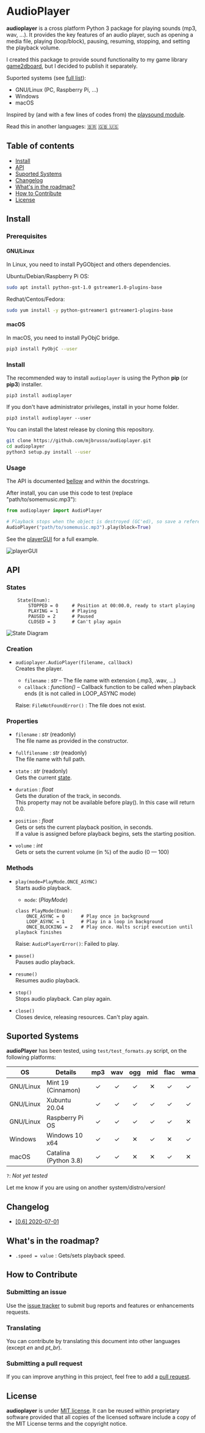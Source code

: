 # AudioPlayer
**audioplayer** is a cross platform Python 3 package for playing sounds (mp3, wav, ...). It provides the key features of an audio player, such as opening a media file, playing (loop/block), pausing, resuming, stopping, and setting the playback volume.

I created this package to provide sound functionality to my game library [game2dboard](https://github.com/mjbrusso/game2dboard), but I decided to publish it separately.

Suported systems (see [full list](#suported-systems)):
- GNU/Linux (PC, Raspberry Pi, ...)
- Windows
- macOS

Inspired by (and with a few lines of codes from) the [playsound module](https://github.com/TaylorSMarks/playsound).

Read this in another languages: [🇧🇷](README-pt_BR.md) [🇬🇧 🇺🇸](README.md)

## Table of contents
* [Install](#Install)
* [API](#API)
* [Suported Systems](#Suported-Systems)
* [Changelog](#changelog)
* [What's in the roadmap?](#whats-in-the-roadmap)
* [How to Contribute](#how-to-contribute)
* [License](#license)
  

## Install

### Prerequisites

#### GNU/Linux
In Linux, you need to install PyGObject and others dependencies.

Ubuntu/Debian/Raspberry Pi OS:
```bash
sudo apt install python-gst-1.0 gstreamer1.0-plugins-base                
```

Redhat/Centos/Fedora:
```bash
sudo yum install -y python-gstreamer1 gstreamer1-plugins-base
```

#### macOS

In macOS, you need to install PyObjC bridge.

```bash
pip3 install PyObjC --user
```

### Install

The recommended way to install `audioplayer` is using the Python **pip** (or **pip3**) installer.

```
pip3 install audioplayer
```

If you don't have administrator privileges, install in your home folder.

```
pip3 install audioplayer --user
```


You can install the latest release by cloning this repository.

```bash
git clone https://github.com/mjbrusso/audioplayer.git 
cd audioplayer
python3 setup.py install --user
```

### Usage

The API is documented [bellow](#API) and within the docstrings. 

After install, you can use this code to test (replace "path/to/somemusic.mp3"):

```python
from audioplayer import AudioPlayer

# Playback stops when the object is destroyed (GC'ed), so save a reference to the object for non-blocking playback.
AudioPlayer("path/to/somemusic.mp3").play(block=True)

```

See the [playerGUI](https://github.com/mjbrusso/AudioPlayer/blob/master/example/) for a full example.

![playerGUI](/docs/playerGUI.png?raw=true) 

## API

### States

```python3
    State(Enum):
        STOPPED = 0     # Position at 00:00.0, ready to start playing
        PLAYING = 1     # Playing
        PAUSED = 2      # Paused
        CLOSED = 3      # Can't play again
```

![State Diagram](/docs/state_diagram.png?raw=true) 


### Creation

- `audioplayer.AudioPlayer(filename, callback)`<br>
  Creates the player.
    - `filename` : *str* – The file name with extension  (.mp3, .wav, ...)
    - `callback` : *function()* – Callback function to be called when playback ends (it is not called in LOOP_ASYNC mode)
  
  Raise: `FileNotFoundError()` :  The file does not exist.

### Properties

- `filename` : *str*  (readonly)<br> 
  The file name as provided in the constructor.

- `fullfilename` : *str*  (readonly)<br> 
  The file name with full path.

- `state` : *str*  (readonly)<br> 
  Gets the current [state](#states).

- `duration` : *float* <br> 
  Gets the duration of the track, in seconds.<br>
  This property may not be available before play(). In this case will return 0.0.

- `position` : *float* <br> 
  Gets or sets the current playback position, in seconds.<br>
  If a value is assigned before playback begins, sets the starting position.

- `volume` : *int* <br> 
  Gets or sets the current volume (in %) of the audio (0 — 100)


### Methods

- `play(mode=PlayMode.ONCE_ASYNC)`<br>
  Starts audio playback.
    - `mode`:  (*PlayMode*) 

    ```python3
    class PlayMode(Enum):
        ONCE_ASYNC = 0      # Play once in background
        LOOP_ASYNC = 1      # Play in a loop in background
        ONCE_BLOCKING = 2   # Play once. Halts script execution until playback finishes
    ```

  Raise: `AudioPlayerError()`: Failed to play.


- `pause()`<br>
  Pauses audio playback.

- `resume()`<br>
  Resumes audio playback.
  
- `stop()`<br>
  Stops audio playback. Can play again.

- `close()`<br>
  Closes device, releasing resources. Can't play again.


## Suported Systems

**audioPlayer** has been tested, using `test/test_formats.py` script, on the following platforms:

| OS        | Details                |  mp3  |  wav  |  ogg  |  mid  |  flac  |  wma  |
| --------- | ---------------------- | :---: | :---: | :---: | :---: | :---: | :---: |
| GNU/Linux | Mint 19 (Cinnamon)     |   ✓   |   ✓  |   ✓   |   ✕   |   ✓   |   ✓   |
| GNU/Linux | Xubuntu 20.04          |   ✓   |   ✓  |   ✓   |   ✓   |   ✓   |   ✓   |
| GNU/Linux | Raspberry Pi OS        |   ✓   |   ✓  |   ✓   |   ✓   |   ✓   |   ✕   |
| Windows   | Windows 10 x64         |   ✓   |   ✓  |   ✕   |   ✓   |   ✕   |   ✓   |
| macOS     | Catalina (Python 3.8)  |   ✓   |   ✓  |   ✕   |   ✕   |   ✓   |   ✕   |

`?`: *Not yet tested*

Let me know if you are using on another system/distro/version! 

## Changelog

- [[0.6] 2020-07-01](CHANGELOG.md#06---2020-07-01)

## What's in the roadmap? 
- `.speed = value` : Gets/sets playback speed.

## How to Contribute

### Submitting an issue

Use the [issue tracker](https://github.com/mjbrusso/audioplayer/issues) to submit bug reports and features or enhancements requests.


### Translating

You can contribute by translating this document into other languages ​​(except *en* and *pt_br*).

### Submitting a pull request

If you can improve anything in this project, feel free to add a [pull request](https://github.com/mjbrusso/audioplayer/pulls).


## License

**audioplayer** is under [MIT license](https://github.com/mjbrusso/audioplayer/blob/master/LICENSE). It can be reused within proprietary software provided that all copies of the licensed software include a copy of the MIT License terms and the copyright notice.
